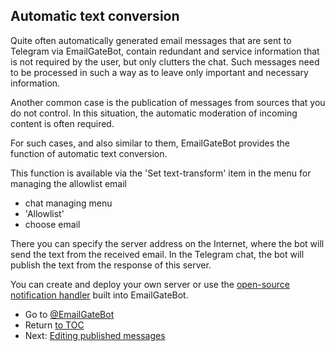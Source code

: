 ## Automatic text conversion

Quite often automatically generated email messages that are sent to Telegram via EmailGateBot,
contain redundant and service information that is not required by the user, but only clutters the chat.
Such messages need to be processed in such a way as to leave only important and necessary information.

Another common case is the publication of messages from sources that you do not control.
In this situation, the automatic moderation of incoming content is often required.

For such cases, and also similar to them, EmailGateBot provides the function of automatic text conversion.

This function is available via the 'Set text-transform' item in the menu for managing the allowlist email

- chat managing menu
- 'Allowlist'
- choose email

There you can specify the server address on the Internet, where the bot will send the text from the received email.
In the Telegram chat, the bot will publish the text from the response of this server.

You can create and deploy your own server or use the [open-source notification handler](transform_text.md) built into EmailGateBot.

- Go to [@EmailGateBot](http://t.me/EmailGateBot?start=utm_KDaxQG000_github-en-conversion)
- Return [to TOC](guide.md)
- Next: [Editing published messages](editing_published.md)
